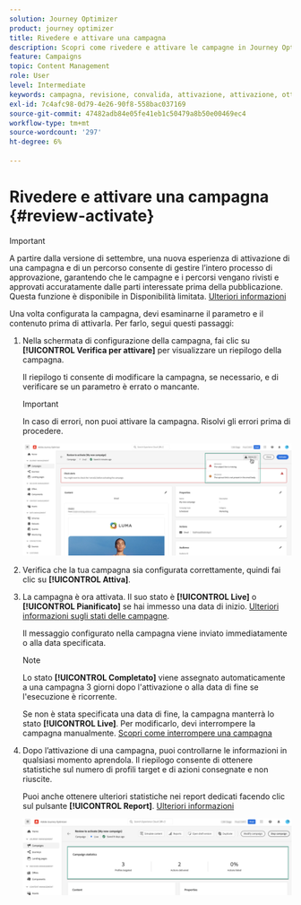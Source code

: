```yaml
---
solution: Journey Optimizer
product: journey optimizer
title: Rivedere e attivare una campagna
description: Scopri come rivedere e attivare le campagne in Journey Optimizer
feature: Campaigns
topic: Content Management
role: User
level: Intermediate
keywords: campagna, revisione, convalida, attivazione, attivazione, ottimizzatore
exl-id: 7c4afc98-0d79-4e26-90f8-558bac037169
source-git-commit: 47482adb84e05fe41eb1c50479a8b50e00469ec4
workflow-type: tm+mt
source-wordcount: '297'
ht-degree: 6%

---
```


# Rivedere e attivare una campagna {#review-activate}

>[!IMPORTANT]
>
>A partire dalla versione di settembre, una nuova esperienza di attivazione di una campagna e di un percorso consente di gestire l’intero processo di approvazione, garantendo che le campagne e i percorsi vengano rivisti e approvati accuratamente dalle parti interessate prima della pubblicazione. Questa funzione è disponibile in Disponibilità limitata. [Ulteriori informazioni](../test-approve/gs-approval.md)

Una volta configurata la campagna, devi esaminarne il parametro e il contenuto prima di attivarla. Per farlo, segui questi passaggi:

1. Nella schermata di configurazione della campagna, fai clic su **[!UICONTROL Verifica per attivare]** per visualizzare un riepilogo della campagna.

   Il riepilogo ti consente di modificare la campagna, se necessario, e di verificare se un parametro è errato o mancante.

   >[!IMPORTANT]
   >
   >In caso di errori, non puoi attivare la campagna. Risolvi gli errori prima di procedere.

   ![](assets/create-campaign-alerts.png)

1. Verifica che la tua campagna sia configurata correttamente, quindi fai clic su **[!UICONTROL Attiva]**.

1. La campagna è ora attivata. Il suo stato è **[!UICONTROL Live]** o **[!UICONTROL Pianificato]** se hai immesso una data di inizio. [Ulteriori informazioni sugli stati delle campagne](get-started-with-campaigns.md#statuses).

   Il messaggio configurato nella campagna viene inviato immediatamente o alla data specificata.

   >[!NOTE]
   >
   >Lo stato **[!UICONTROL Completato]** viene assegnato automaticamente a una campagna 3 giorni dopo l&#39;attivazione o alla data di fine se l&#39;esecuzione è ricorrente.
   >
   >Se non è stata specificata una data di fine, la campagna manterrà lo stato **[!UICONTROL Live]**. Per modificarlo, devi interrompere la campagna manualmente. [Scopri come interrompere una campagna](modify-stop-campaign.md)

1. Dopo l’attivazione di una campagna, puoi controllarne le informazioni in qualsiasi momento aprendola. Il riepilogo consente di ottenere statistiche sul numero di profili target e di azioni consegnate e non riuscite.

   Puoi anche ottenere ulteriori statistiche nei report dedicati facendo clic sul pulsante **[!UICONTROL Report]**. [Ulteriori informazioni](../reports/campaign-global-report-cja.md)

   ![](assets/create-campaign-summary.png)

